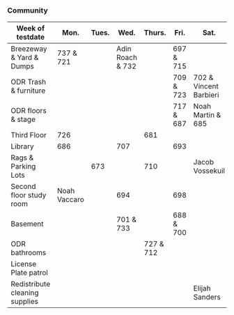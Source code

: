 ### Community
| Week of testdate|**Mon.**|**Tues.**|**Wed.**|**Thurs.**|**Fri.**|**Sat.**|**Sun.**|
|-|-|-|-|-|-|-|-|
|Breezeway & Yard & Dumps|737 & 721||Adin Roach & 732||697 & 715|||
|ODR Trash & furniture|||||709 & 723|702 & Vincent Barbieri||
|ODR floors & stage|||||717 & 687|Noah Martin & 685||
|Third Floor|726|||681||||
|Library|686||707||693|||
|Rags & Parking Lots||673||710||Jacob Vossekuil||
|Second floor study room|Noah Vaccaro||694||698|||
|Basement|||701 & 733||688 & 700|||
|ODR bathrooms||||727 & 712||||
|License Plate patrol|||||||704|
|Redistribute cleaning supplies||||||Elijah Sanders||
